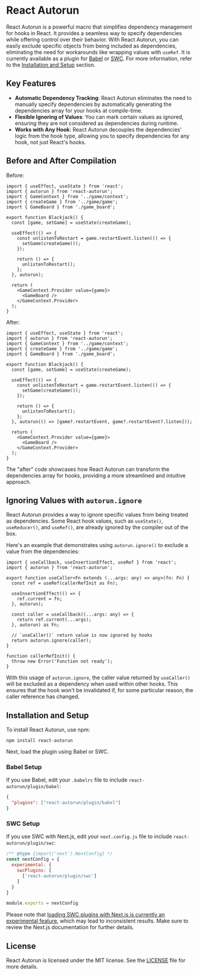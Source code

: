 # React Autorun

React Autorun is a powerful macro that simplifies dependency management for hooks in React. It provides a seamless way to specify dependencies while offering control over their behavior. With React Autorun, you can easily exclude specific objects from being included as dependencies, eliminating the need for workarounds like wrapping values with `useRef`. It is currently available as a plugin for [Babel](https://babeljs.io/) or [SWC](https://swc.rs/). For more information, refer to the [Installation and Setup](#installation-and-setup) section.

## Key Features

- **Automatic Dependency Tracking**: React Autorun eliminates the need to manually specify dependencies by automatically generating the dependencies array for your hooks at compile-time.
- **Flexible Ignoring of Values**: You can mark certain values as ignored, ensuring they are not considered as dependencies during runtime.
- **Works with Any Hook**: React Autorun decouples the dependencies' logic from the hook type, allowing you to specify dependencies for any hook, not just React's hooks.

## Before and After Compilation

Before:

```tsx
import { useEffect, useState } from 'react';
import { autorun } from 'react-autorun';
import { GameContext } from '../game/context';
import { createGame } from '../game/game';
import { GameBoard } from './game_board';

export function Blackjack() {
  const [game, setGame] = useState(createGame);

  useEffect(() => {
    const unlistenToRestart = game.restartEvent.listen(() => {
      setGame(createGame());
    });

    return () => {
      unlistenToRestart();
    };
  }, autorun);

  return (
    <GameContext.Provider value={game}>
      <GameBoard />
    </GameContext.Provider>
  );
}
```

After:

```tsx
import { useEffect, useState } from 'react';
import { autorun } from 'react-autorun';
import { GameContext } from '../game/context';
import { createGame } from '../game/game';
import { GameBoard } from './game_board';

export function Blackjack() {
  const [game, setGame] = useState(createGame);

  useEffect(() => {
    const unlistenToRestart = game.restartEvent.listen(() => {
      setGame(createGame());
    });

    return () => {
      unlistenToRestart();
    };
  }, autorun(() => [game?.restartEvent, game?.restartEvent?.listen]));

  return (
    <GameContext.Provider value={game}>
      <GameBoard />
    </GameContext.Provider>
  );
}
```

The "after" code showcases how React Autorun can transform the dependencies array for hooks, providing a more streamlined and intuitive approach.

## Ignoring Values with `autorun.ignore`

React Autorun provides a way to ignore specific values from being treated as dependencies. Some React hook values, such as `useState()`, `useReducer()`, and `useRef()`, are already ignored by the compiler out of the box.

Here's an example that demonstrates using `autorun.ignore()` to exclude a value from the dependencies:

```tsx
import { useCallback, useInsertionEffect, useRef } from 'react';
import { autorun } from 'react-autorun';

export function useCaller<Fn extends (...args: any) => any>(fn: Fn) {
  const ref = useRef(callerRefInit as Fn);

  useInsertionEffect(() => {
    ref.current = fn;
  }, autorun);

  const caller = useCallback((...args: any) => {
    return ref.current(...args);
  }, autorun) as Fn;

  // `useCaller()` return value is now ignored by hooks
  return autorun.ignore(caller);
}

function callerRefInit() {
  throw new Error('Function not ready');
}
```

With this usage of `autorun.ignore`, the caller value returned by `useCaller()` will be excluded as a dependency when used within other hooks. This ensures that the hook won't be invalidated if, for some particular reason, the caller reference has changed.

## Installation and Setup

To install React Autorun, use npm:

```
npm install react-autorun
```

Next, load the plugin using Babel or SWC.

### Babel Setup

If you use Babel, edit your `.babelrc` file to include `react-autorun/plugin/babel`:

```json
{
  "plugins": ["react-autorun/plugin/babel"]
}
```

### SWC Setup

If you use SWC with Next.js, edit your `next.config.js` file to include `react-autorun/plugin/swc`:

```js
/** @type {import('next').NextConfig} */
const nextConfig = {
  experimental: {
    swcPlugins: [
      ['react-autorun/plugin/swc']
    ]
  }
}

module.exports = nextConfig
```

Please note that [loading SWC plugins with Next.js is currently an experimental feature](https://nextjs.org/docs/architecture/nextjs-compiler#swc-plugins-experimental), which may lead to inconsistent results. Make sure to review the Next.js documentation for further details.

## License

React Autorun is licensed under the MIT license. See the [LICENSE](./LICENSE) file for more details.
